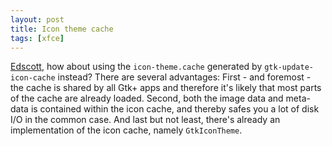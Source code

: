 ```yaml
---
layout: post
title: Icon theme cache
tags: [xfce]
---
```


<a href="http://blog.xfce.org/index.php?p=116">Edscott</a>, how about using the <code>icon-theme.cache</code> generated by <code>gtk-update-icon-cache</code> instead? There are several advantages: First - and foremost - the cache is shared by all Gtk+ apps and therefore it's likely that most parts of the cache are already loaded. Second, both the image data and meta-data is contained within the icon cache, and thereby safes you a lot of disk I/O in the common case. And last but  not least, there's already an implementation of the icon cache, namely <code>GtkIconTheme</code>.
